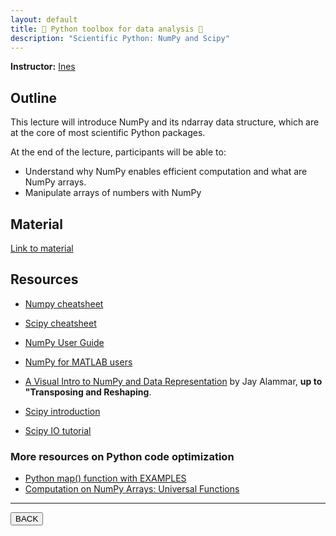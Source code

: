 ```yaml
---
layout: default
title: 🐍 Python toolbox for data analysis 🐍
description: "Scientific Python: NumPy and Scipy"
---
```


**Instructor:** [Ines](https://ca.linkedin.com/in/in%C3%A9s-gp)

## Outline

This lecture will introduce NumPy and its ndarray data structure,
which are at the core of most scientific Python packages.

At the end of the lecture, participants will be able to:

-   Understand why NumPy enables efficient computation and what are NumPy arrays.
-   Manipulate arrays of numbers with NumPy

## Material

[Link to material](https://github.com/neurodatascience/QLS-course-materials/tree/main/Lectures/2025/05_numpy-scipy)

## Resources

-   [Numpy cheatsheet](https://assets.datacamp.com/blog_assets/Numpy_Python_Cheat_Sheet.pdf)

-   [Scipy cheatsheet](https://s3.amazonaws.com/assets.datacamp.com/blog_assets/Python_SciPy_Cheat_Sheet_Linear_Algebra.pdf)

-   [NumPy User Guide](https://numpy.org/doc/stable/user/basics.html)

-   [NumPy for MATLAB users](https://numpy.org/doc/stable/user/numpy-for-matlab-users.html)

-   [A Visual Intro to NumPy and Data Representation](http://jalammar.github.io/visual-numpy)
    by Jay Alammar, **up to "Transposing and Reshaping**.

-   [Scipy introduction](https://docs.scipy.org/doc/scipy/tutorial/index.html)

-   [Scipy IO tutorial](https://docs.scipy.org/doc/scipy/tutorial/io.html)

### More resources on Python code optimization

-   [Python map() function with EXAMPLES](https://www.guru99.com/python-map-function.html)
-   [Computation on NumPy Arrays: Universal Functions](https://jakevdp.github.io/PythonDataScienceHandbook/02.03-computation-on-arrays-ufuncs.html)

---

<a href="{{ site.url }}/lectures-materials/latest.html"><button>BACK</button></a>
